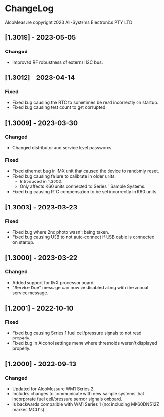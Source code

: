 # ChangeLog
AlcoMeasure copyright 2023 All-Systems Electronics PTY LTD

## [1.3019] - 2023-05-05
### Changed
- Improved RF robustness of external I2C bus.

## [1.3012] - 2023-04-14
### Fixed
- Fixed bug causing the RTC to sometimes be read incorrectly on startup.
- Fixed bug causing test count to get corrupted.

## [1.3009] - 2023-03-30
### Changed
- Changed distributor and service level passwords.
### Fixed
- Fixed ethernet bug in IMX unit that caused the device to randomly reset.
- Fixed bug causing failure to calibrate in older units.
  - Introduced in 1.3000.
  - Only affects K60 units connected to Series 1 Sample Systems.
- Fixed bug causing RTC compensation to be set incorrectly in K60 units.

## [1.3003] - 2023-03-23
### Fixed
- Fixed bug where 2nd photo wasn't being taken.
- Fixed bug causing USB to not auto-connect if USB cable is connected on startup.

## [1.3000] - 2023-03-22
### Changed
- Added support for IMX processor board.
- "Service Due" message can now be disabled along with the annual service message.

## [1.2001] - 2022-10-10
### Fixed
- Fixed bug causing Series 1 fuel cell/pressure signals to not read properly.
- Fixed bug in Alcohol settings menu where thresholds weren't displayed properly.

## [1.2000] - 2022-09-13
### Changed
- Updated for AlcoMeasure WM1 Series 2.
- Includes changes to communicate with new sample systems that incorporate fuel cell/pressure sensor signals onboard.
- Is backwards compatible with WM1 Series 1 (not including MK60DN512Z marked MCU's)
